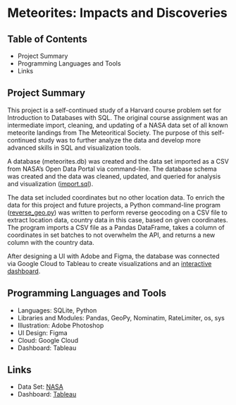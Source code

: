# Meteorites: Impacts and Discoveries

## Table of Contents

- Project Summary
- Programming Languages and Tools
- Links

## Project Summary

This project is a self-continued study of a Harvard course problem set for Introduction to Databases with SQL. The original course assignment was an intermediate import, cleaning, and updating of a NASA data set of all known meteorite landings from The Meteoritical Society. The purpose of this self-continued study was to further analyze the data and develop more advanced skills in SQL and visualization tools.

A database (meteorites.db) was created and the data set imported as a CSV from NASA’s Open Data Portal via command-line. The database schema was created and the data was cleaned, updated, and queried for analysis and visualization ([import.sql](https://github.com/maxwellrothdev/meteorites/blob/main/import.sql)).

The data set included coordinates but no other location data. To enrich the data for this project and future projects, a Python command-line program ([reverse_geo.py](https://github.com/maxwellrothdev/meteorites/blob/main/reverse_geo.py)) was written to perform reverse geocoding on a CSV file to extract location data, country data in this case, based on given coordinates. The program imports a CSV file as a Pandas DataFrame, takes a column of coordinates in set batches to not overwhelm the API, and returns a new column with the country data.

After designing a UI with Adobe and Figma, the database was connected via Google Cloud to Tableau to create visualizations and an [interactive dashboard](https://public.tableau.com/app/profile/maxwellroth/viz/Meteorites_17207246953380/Main).

## Programming Languages and Tools 

- Languages: SQLite, Python
- Libraries and Modules: Pandas, GeoPy, Nominatim, RateLimiter, os, sys
- Illustration: Adobe Photoshop
- UI Design: Figma
- Cloud: Google Cloud
- Dashboard: Tableau

## Links

- Data Set: [NASA](https://data.nasa.gov/Space-Science/Meteorite-Landings/gh4g-9sfh/about_data)
- Dashboard: [Tableau](https://public.tableau.com/app/profile/maxwellroth/viz/Meteorites_17207246953380/Main)
